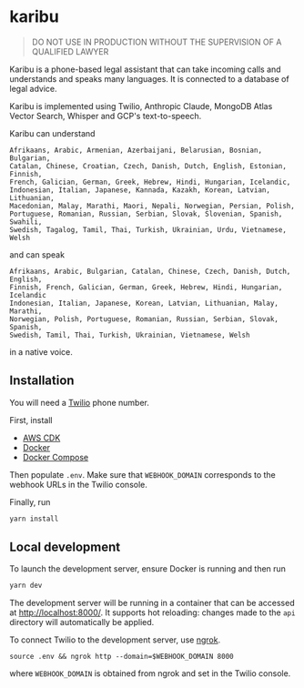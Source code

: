 # karibu

> DO NOT USE IN PRODUCTION WITHOUT THE SUPERVISION OF A QUALIFIED LAWYER

Karibu is a phone-based legal assistant that can take incoming
calls and understands and speaks many languages. It is connected to a database
of legal advice.

Karibu is implemented using Twilio, Anthropic Claude, MongoDB Atlas
Vector Search, Whisper and GCP's text-to-speech.

Karibu can understand

```
Afrikaans, Arabic, Armenian, Azerbaijani, Belarusian, Bosnian, Bulgarian,
Catalan, Chinese, Croatian, Czech, Danish, Dutch, English, Estonian, Finnish,
French, Galician, German, Greek, Hebrew, Hindi, Hungarian, Icelandic,
Indonesian, Italian, Japanese, Kannada, Kazakh, Korean, Latvian, Lithuanian,
Macedonian, Malay, Marathi, Maori, Nepali, Norwegian, Persian, Polish,
Portuguese, Romanian, Russian, Serbian, Slovak, Slovenian, Spanish, Swahili,
Swedish, Tagalog, Tamil, Thai, Turkish, Ukrainian, Urdu, Vietnamese, Welsh
```

and can speak

```
Afrikaans, Arabic, Bulgarian, Catalan, Chinese, Czech, Danish, Dutch, English,
Finnish, French, Galician, German, Greek, Hebrew, Hindi, Hungarian, Icelandic
Indonesian, Italian, Japanese, Korean, Latvian, Lithuanian, Malay, Marathi,
Norwegian, Polish, Portuguese, Romanian, Russian, Serbian, Slovak, Spanish,
Swedish, Tamil, Thai, Turkish, Ukrainian, Vietnamese, Welsh
```

in a native voice.

## Installation

You will need a [Twilio](https://www.twilio.com/) phone number.

First, install

* [AWS CDK](https://docs.aws.amazon.com/cdk/v2/guide/getting_started.html)
* [Docker](https://docs.docker.com/engine/install/)
* [Docker Compose](https://docs.docker.com/compose/install/)

Then populate `.env`. Make sure that `WEBHOOK_DOMAIN` corresponds to the
webhook URLs in the Twilio console.

Finally, run

```bash
yarn install
```

## Local development

To launch the development server, ensure Docker is running and then run

```bash
yarn dev
```

The development server will be running in a container that can be accessed at
[http://localhost:8000/](http://localhost:8000/). It supports hot reloading:
changes made to the `api` directory will automatically be applied.

To connect Twilio to the development server, use [ngrok](https://ngrok.com/).

```
source .env && ngrok http --domain=$WEBHOOK_DOMAIN 8000
```

where `WEBHOOK_DOMAIN` is obtained from ngrok and set in the Twilio console.
